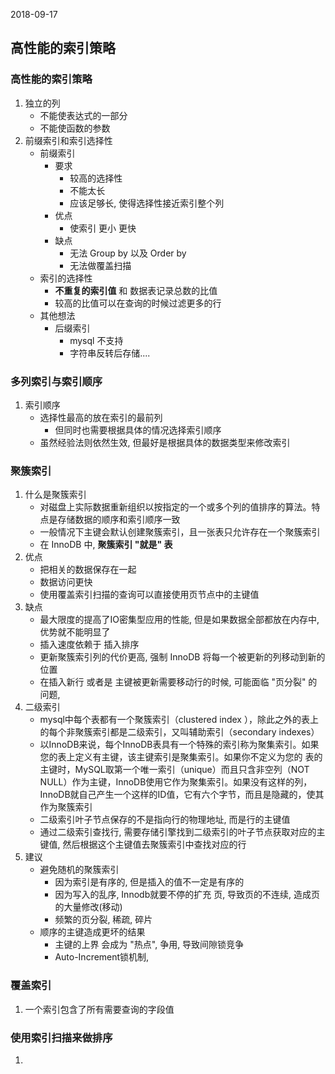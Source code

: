 2018-09-17

## 高性能的索引策略

### 高性能的索引策略
1. 独立的列
    - 不能使表达式的一部分
    - 不能使函数的参数
2. 前缀索引和索引选择性
    - 前缀索引
        - 要求
            - 较高的选择性
            - 不能太长
            - 应该足够长, 使得选择性接近索引整个列
        - 优点
            - 使索引 更小 更快 
        - 缺点
            - 无法 Group by 以及 Order by
            - 无法做覆盖扫描
    - 索引的选择性
        - **不重复的索引值** 和 数据表记录总数的比值
        - 较高的比值可以在查询的时候过滤更多的行
    - 其他想法
        - 后缀索引
            - mysql 不支持
            - 字符串反转后存储....

### 多列索引与索引顺序
1. 索引顺序
    - 选择性最高的放在索引的最前列
        - 但同时也需要根据具体的情况选择索引顺序
    - 虽然经验法则依然生效, 但最好是根据具体的数据类型来修改索引

### 聚簇索引
1. 什么是聚簇索引
    - 对磁盘上实际数据重新组织以按指定的一个或多个列的值排序的算法。特点是存储数据的顺序和索引顺序一致
    - 一般情况下主键会默认创建聚簇索引，且一张表只允许存在一个聚簇索引
    - 在 InnoDB 中, **聚簇索引 "就是" 表**
2. 优点
    - 把相关的数据保存在一起
    - 数据访问更快
    - 使用覆盖索引扫描的查询可以直接使用页节点中的主键值
3. 缺点
   - 最大限度的提高了IO密集型应用的性能, 但是如果数据全部都放在内存中, 优势就不能明显了
   - 插入速度依赖于 插入排序
   - 更新聚簇索引列的代价更高, 强制 InnoDB 将每一个被更新的列移动到新的位置
   - 在插入新行 或者是 主键被更新需要移动行的时候, 可能面临 "页分裂" 的问题, 
4. 二级索引
    - mysql中每个表都有一个聚簇索引（clustered index ），除此之外的表上的每个非聚簇索引都是二级索引，又叫辅助索引（secondary indexes）
    - 以InnoDB来说，每个InnoDB表具有一个特殊的索引称为聚集索引。如果您的表上定义有主键，该主键索引是聚集索引。如果你不定义为您的
    表的主键时，MySQL取第一个唯一索引（unique）而且只含非空列（NOT NULL）作为主键，InnoDB使用它作为聚集索引。如果没有这样的列，
    InnoDB就自己产生一个这样的ID值，它有六个字节，而且是隐藏的，使其作为聚簇索引
    - 二级索引叶子节点保存的不是指向行的物理地址, 而是行的主键值
    - 通过二级索引查找行, 需要存储引擎找到二级索引的叶子节点获取对应的主键值, 然后根据这个主键值去聚簇索引中查找对应的行
5. 建议
    - 避免随机的聚簇索引
        - 因为索引是有序的, 但是插入的值不一定是有序的
        - 因为写入的乱序, Innodb就要不停的扩充 页, 导致页的不连续, 造成页的大量修改(移动)
        - 频繁的页分裂, 稀疏, 碎片
    - 顺序的主键造成更坏的结果
        - 主键的上界 会成为 "热点", 争用, 导致间隙锁竞争
        - Auto-Increment锁机制, 

### 覆盖索引
1. 一个索引包含了所有需要查询的字段值

### 使用索引扫描来做排序
1. 